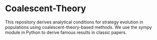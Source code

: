 # Coalescent-Theory
This repository derives analytical conditions for strategy evolution in populations using coalescent-theory-based methods. We use the sympy module in Python to derive famous results in classic papers.
